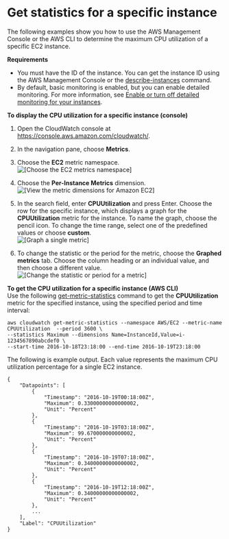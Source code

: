 # Get statistics for a specific instance<a name="US_SingleMetricPerInstance"></a>

The following examples show you how to use the AWS Management Console or the AWS CLI to determine the maximum CPU utilization of a specific EC2 instance\.

**Requirements**
+ You must have the ID of the instance\. You can get the instance ID using the AWS Management Console or the [describe\-instances](https://docs.aws.amazon.com/cli/latest/reference/ec2/describe-instances.html) command\.
+ By default, basic monitoring is enabled, but you can enable detailed monitoring\. For more information, see [Enable or turn off detailed monitoring for your instances](using-cloudwatch-new.md)\.

**To display the CPU utilization for a specific instance \(console\)**

1. Open the CloudWatch console at [https://console\.aws\.amazon\.com/cloudwatch/](https://console.aws.amazon.com/cloudwatch/)\.

1. In the navigation pane, choose **Metrics**\.

1. Choose the **EC2** metric namespace\.  
![\[Choose the EC2 metrics namespace\]](http://docs.aws.amazon.com/AWSEC2/latest/UserGuide/images/metric_view_categories.png)

1. Choose the **Per\-Instance Metrics** dimension\.  
![\[View the metric dimensions for Amazon EC2\]](http://docs.aws.amazon.com/AWSEC2/latest/UserGuide/images/metric_view_metric_category.png)

1. In the search field, enter **CPUUtilization** and press Enter\. Choose the row for the specific instance, which displays a graph for the **CPUUtilization** metric for the instance\. To name the graph, choose the pencil icon\. To change the time range, select one of the predefined values or choose **custom**\.  
![\[Graph a single metric\]](http://docs.aws.amazon.com/AWSEC2/latest/UserGuide/images/metric_statistics_ec2_instance.png)

1. To change the statistic or the period for the metric, choose the **Graphed metrics** tab\. Choose the column heading or an individual value, and then choose a different value\.  
![\[Change the statistic or period for a metric\]](http://docs.aws.amazon.com/AWSEC2/latest/UserGuide/images/metric_statistics_ec2_instance_statistic_period.png)

**To get the CPU utilization for a specific instance \(AWS CLI\)**  
Use the following [get\-metric\-statistics](https://docs.aws.amazon.com/cli/latest/reference/cloudwatch/get-metric-statistics.html) command to get the **CPUUtilization** metric for the specified instance, using the specified period and time interval:

```
aws cloudwatch get-metric-statistics --namespace AWS/EC2 --metric-name CPUUtilization  --period 3600 \
--statistics Maximum --dimensions Name=InstanceId,Value=i-1234567890abcdef0 \
--start-time 2016-10-18T23:18:00 --end-time 2016-10-19T23:18:00
```

The following is example output\. Each value represents the maximum CPU utilization percentage for a single EC2 instance\.

```
{
    "Datapoints": [
        {
            "Timestamp": "2016-10-19T00:18:00Z", 
            "Maximum": 0.33000000000000002, 
            "Unit": "Percent"
        }, 
        {
            "Timestamp": "2016-10-19T03:18:00Z", 
            "Maximum": 99.670000000000002, 
            "Unit": "Percent"
        }, 
        {
            "Timestamp": "2016-10-19T07:18:00Z", 
            "Maximum": 0.34000000000000002, 
            "Unit": "Percent"
        }, 
        {
            "Timestamp": "2016-10-19T12:18:00Z", 
            "Maximum": 0.34000000000000002, 
            "Unit": "Percent"
        }, 
        ...
    ], 
    "Label": "CPUUtilization"
}
```